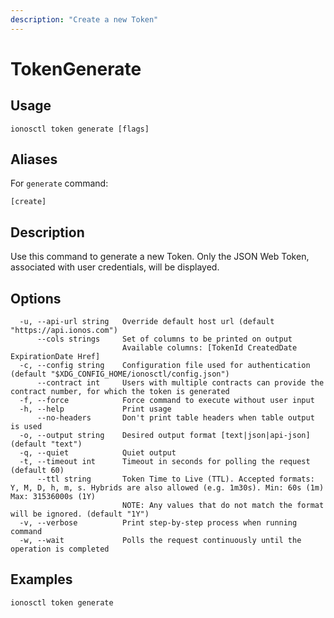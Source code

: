 ```yaml
---
description: "Create a new Token"
---
```


# TokenGenerate

## Usage

```text
ionosctl token generate [flags]
```

## Aliases

For `generate` command:

```text
[create]
```

## Description

Use this command to generate a new Token. Only the JSON Web Token, associated with user credentials, will be displayed.

## Options

```text
  -u, --api-url string   Override default host url (default "https://api.ionos.com")
      --cols strings     Set of columns to be printed on output 
                         Available columns: [TokenId CreatedDate ExpirationDate Href]
  -c, --config string    Configuration file used for authentication (default "$XDG_CONFIG_HOME/ionosctl/config.json")
      --contract int     Users with multiple contracts can provide the contract number, for which the token is generated
  -f, --force            Force command to execute without user input
  -h, --help             Print usage
      --no-headers       Don't print table headers when table output is used
  -o, --output string    Desired output format [text|json|api-json] (default "text")
  -q, --quiet            Quiet output
  -t, --timeout int      Timeout in seconds for polling the request (default 60)
      --ttl string       Token Time to Live (TTL). Accepted formats: Y, M, D, h, m, s. Hybrids are also allowed (e.g. 1m30s). Min: 60s (1m) Max: 31536000s (1Y)
                         NOTE: Any values that do not match the format will be ignored. (default "1Y")
  -v, --verbose          Print step-by-step process when running command
  -w, --wait             Polls the request continuously until the operation is completed
```

## Examples

```text
ionosctl token generate
```


